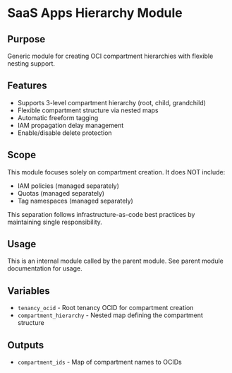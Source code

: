 # SaaS Apps Hierarchy Module

## Purpose
Generic module for creating OCI compartment hierarchies with flexible nesting support.

## Features
- Supports 3-level compartment hierarchy (root, child, grandchild)
- Flexible compartment structure via nested maps
- Automatic freeform tagging
- IAM propagation delay management
- Enable/disable delete protection

## Scope
This module focuses solely on compartment creation. It does NOT include:
- IAM policies (managed separately)
- Quotas (managed separately)
- Tag namespaces (managed separately)

This separation follows infrastructure-as-code best practices by maintaining single responsibility.

## Usage
This is an internal module called by the parent module. See parent module documentation for usage.

## Variables
- `tenancy_ocid` - Root tenancy OCID for compartment creation
- `compartment_hierarchy` - Nested map defining the compartment structure

## Outputs
- `compartment_ids` - Map of compartment names to OCIDs
